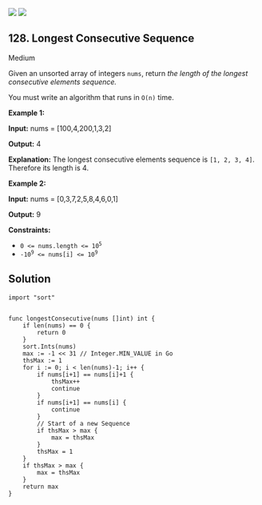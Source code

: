[![](https://img.shields.io/github/stars/javadev/LeetCode-in-All?label=Stars&style=flat-square)](https://github.com/javadev/LeetCode-in-All)
[![](https://img.shields.io/github/forks/javadev/LeetCode-in-All?label=Fork%20me%20on%20GitHub%20&style=flat-square)](https://github.com/javadev/LeetCode-in-All/fork)

## 128\. Longest Consecutive Sequence

Medium

Given an unsorted array of integers `nums`, return _the length of the longest consecutive elements sequence._

You must write an algorithm that runs in `O(n)` time.

**Example 1:**

**Input:** nums = [100,4,200,1,3,2]

**Output:** 4

**Explanation:** The longest consecutive elements sequence is `[1, 2, 3, 4]`. Therefore its length is 4.

**Example 2:**

**Input:** nums = [0,3,7,2,5,8,4,6,0,1]

**Output:** 9

**Constraints:**

*   <code>0 <= nums.length <= 10<sup>5</sup></code>
*   <code>-10<sup>9</sup> <= nums[i] <= 10<sup>9</sup></code>

## Solution

```golang
import "sort"


func longestConsecutive(nums []int) int {
	if len(nums) == 0 {
		return 0
	}
	sort.Ints(nums)
	max := -1 << 31 // Integer.MIN_VALUE in Go
	thsMax := 1
	for i := 0; i < len(nums)-1; i++ {
		if nums[i+1] == nums[i]+1 {
			thsMax++
			continue
		}
		if nums[i+1] == nums[i] {
			continue
		}
		// Start of a new Sequence
		if thsMax > max {
			max = thsMax
		}
		thsMax = 1
	}
	if thsMax > max {
		max = thsMax
	}
	return max
}
```
